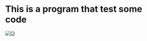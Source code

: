 # This is a program that test some code
[![CI](https://github.com/micl9/test-case/actions/workflows/gradle.yml/badge.svg)](https://github.com/micl9/test-case/actions/workflows/gradle.yml)

